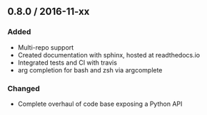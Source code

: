 ##  0.8.0 / 2016-11-xx

### Added
* Multi-repo support
* Created documentation with sphinx, hosted at readthedocs.io
* Integrated tests and CI with travis
* arg completion for bash and zsh via argcomplete

### Changed
* Complete overhaul of code base exposing a Python API